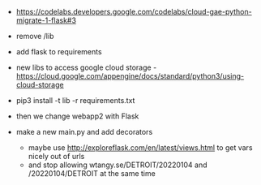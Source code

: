  - https://codelabs.developers.google.com/codelabs/cloud-gae-python-migrate-1-flask#3

 - remove /lib
 - add flask to requirements
 - new libs to access google cloud storage - https://cloud.google.com/appengine/docs/standard/python3/using-cloud-storage
 - pip3 install -t lib -r requirements.txt
 - then we change webapp2 with Flask

 - make a new main.py and add decorators
   - maybe use http://exploreflask.com/en/latest/views.html to get vars nicely out of urls
   - and stop allowing wtangy.se/DETROIT/20220104 and /20220104/DETROIT at the same time
